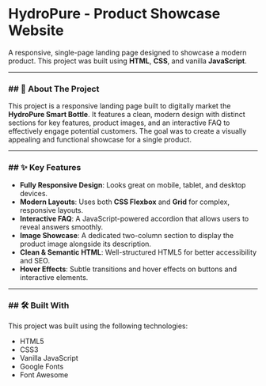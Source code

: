 # HydroPure - Product Showcase Website

A responsive, single-page landing page designed to showcase a modern product. This project was built using **HTML**, **CSS**, and vanilla **JavaScript**.

---

### ## 📖 About The Project

This project is a responsive landing page built to digitally market the **HydroPure Smart Bottle**. It features a clean, modern design with distinct sections for key features, product images, and an interactive FAQ to effectively engage potential customers. The goal was to create a visually appealing and functional showcase for a single product.

---

### ## ✨ Key Features

* **Fully Responsive Design**: Looks great on mobile, tablet, and desktop devices.
* **Modern Layouts**: Uses both **CSS Flexbox** and **Grid** for complex, responsive layouts.
* **Interactive FAQ**: A JavaScript-powered accordion that allows users to reveal answers smoothly.
* **Image Showcase**: A dedicated two-column section to display the product image alongside its description.
* **Clean & Semantic HTML**: Well-structured HTML5 for better accessibility and SEO.
* **Hover Effects**: Subtle transitions and hover effects on buttons and interactive elements.

---

### ## 🛠️ Built With

This project was built using the following technologies:

* HTML5
* CSS3
* Vanilla JavaScript
* Google Fonts
* Font Awesome
